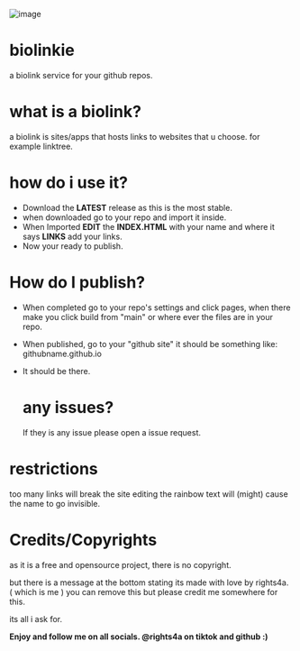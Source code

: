 ![image](https://github.com/rights4a/biolinkie/assets/134855031/006cfd1f-9382-4bdd-b114-3ab4ed9c776b)

# biolinkie 
a biolink service for your github repos.

# what is a biolink?

a biolink is sites/apps that hosts links to websites that u choose. for example linktree.

# how do i use it?
- Download the **LATEST** release as this is the most stable.
- when downloaded go to your repo and import it inside.
-  When Imported **EDIT** the **INDEX.HTML** with your name and where it says **LINKS** add your links.
-  Now your ready to publish.

# How do I publish? 
- When completed go to your repo's settings and click pages, when there make you click build from "main" or where ever the files are in your repo.
- When published, go to your "github site" it should be something like: githubname.github.io
- It should be there.

  # any issues?
  If they is any issue please open a issue request.

# restrictions
too many links will break the site 
editing the rainbow text will (might) cause the name to go invisible.

  # Credits/Copyrights
  as it is a free and opensource project, there is no copyright.

  but there is a message at the bottom stating its made with love by rights4a. ( which is me )
  you can remove this but please credit me somewhere for this.

  its all i ask for.

**Enjoy and follow me on all socials. @rights4a on tiktok and github :)**

